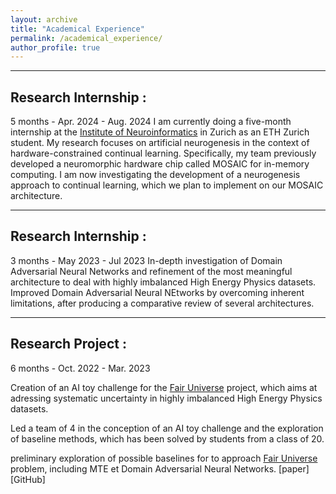 ```yaml
---
layout: archive
title: "Academical Experience"
permalink: /academical_experience/
author_profile: true
---
```


---
## Research Internship :
5 months - Apr. 2024 - Aug. 2024
I am currently doing a five-month internship at the [Institute of Neuroinformatics](https://www.ini.uzh.ch/en/research/groups/EIS/Research.html) in Zurich as an ETH Zurich student. My research focuses on artificial neurogenesis in the context of hardware-constrained continual learning. Specifically, my team previously developed a neuromorphic hardware chip called MOSAIC for in-memory computing. I am now investigating the development of a neurogenesis approach to continual learning, which we plan to implement on our MOSAIC architecture.

---
## Research Internship :
3 months - May 2023 - Jul 2023
In-depth investigation of Domain Adversarial Neural Networks and refinement of the most meaningful architecture to deal with highly imbalanced High Energy Physics datasets. 
Improved Domain Adversarial Neural NEtworks by overcoming inherent limitations, after producing a comparative review of several architectures.

---
## Research Project :
6 months - Oct. 2022 - Mar. 2023

Creation of an AI toy challenge for the [Fair Universe](https://fair-universe.lbl.gov/) project, which aims at adressing systematic uncertainty in highly imbalanced High Energy Physics datasets.

Led a team of 4 in the conception of an AI toy challenge and the exploration of baseline methods, which has been solved by students from a class of 20.

preliminary exploration of possible baselines for to approach [Fair Universe](https://fair-universe.lbl.gov/) problem, including MTE et Domain Adversarial Neural Networks.
[paper][GitHub]